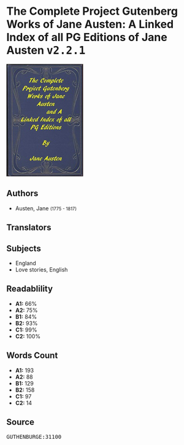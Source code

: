 # The Complete Project Gutenberg Works of Jane Austen: A Linked Index of all PG Editions of Jane Austen <kbd>v2.2.1</kbd>

![](./cover.medium.jpg "")

## Authors


 - Austen, Jane <small>(1775 - 1817)</small>

## Translators



## Subjects


 - England
 - Love stories, English

## Readablility


 - **A1:** 66%
 - **A2:** 75%
 - **B1:** 84%
 - **B2:** 93%
 - **C1:** 99%
 - **C2:** 100%

## Words Count


 - **A1:** 193
 - **A2:** 88
 - **B1:** 129
 - **B2:** 158
 - **C1:** 97
 - **C2:** 14

## Source


<kbd>GUTHENBURGE:31100</kbd>
